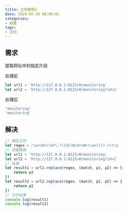 ```yaml
---
title: 正则案例2
date: 2020-05-28 00:00:01
categories: 
- 拓展
tags:
- 正则
---
```


## 需求

提取网址中的指定片段

处理前

```javascript
let url1 = 'http://127.0.0.1:8123/#/monitoring'
let url2 = 'http://127.0.0.1:8123/#/monitoring?id=1'
```

处理后

```javascript
'monitoring'
'monitoring'
```

## 解决

```javascript
// 确定正则
let regex = /\w+\W+(\d+\.?){4}\W\d+\W+(\w+)(\?.+)?/g
// 准备数据
let url1 = 'http://127.0.0.1:8123/#/monitoring'
let url2 = 'http://127.0.0.1:8123/#/monitoring?id=1'
// 处理
let result1 = url1.replace(regex, (match, p1, p2) => {
	return p2
})
let result2 = url2.replace(regex, (match, p1, p2) => {
	return p2
})
// 打印结果
console.log(result1)
console.log(result2)
```





